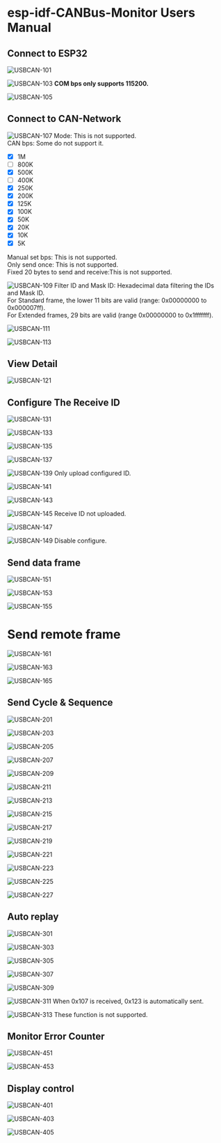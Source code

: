 # esp-idf-CANBus-Monitor Users Manual

## Connect to ESP32

![USBCAN-101](https://user-images.githubusercontent.com/6020549/87839201-c875b280-c8d4-11ea-9a82-096466d899b5.jpg)

![USBCAN-103](https://user-images.githubusercontent.com/6020549/87839207-cc093980-c8d4-11ea-8bc6-2bc469acfebc.jpg)
**COM bps only supports 115200.**   

![USBCAN-105](https://user-images.githubusercontent.com/6020549/87839209-cf042a00-c8d4-11ea-9625-58c34d100635.jpg)

## Connect to CAN-Network

![USBCAN-107](https://user-images.githubusercontent.com/6020549/87839213-d1668400-c8d4-11ea-9ffd-4a66da519a66.jpg)
Mode: This is not supported.   
CAN bps: Some do not support it.   
- [x] 1M   
- [ ] 800K   
- [x] 500K   
- [ ] 400K   
- [x] 250K   
- [x] 200K   
- [x] 125K   
- [x] 100K   
- [x] 50K   
- [x] 20K   
- [x] 10K   
- [x] 5K   

Manual set bps: This is not supported.   
Only send once: This is not supported.   
Fixed 20 bytes to send and receive:This is not supported.   

![USBCAN-109](https://user-images.githubusercontent.com/6020549/87839214-d3c8de00-c8d4-11ea-87ae-5ca418f31f34.jpg)
Filter ID and Mask ID: Hexadecimal data filtering the IDs and Mask ID.   
For Standard frame, the lower 11 bits are valid (range: 0x00000000 to 0x000007ff).   
For Extended frames, 29 bits are valid (range 0x00000000 to 0x1fffffff).   

![USBCAN-111](https://user-images.githubusercontent.com/6020549/87839217-d62b3800-c8d4-11ea-85f9-ac75e878d9a6.jpg)

![USBCAN-113](https://user-images.githubusercontent.com/6020549/87839224-db888280-c8d4-11ea-9821-aecfea110c0b.jpg)


## View Detail
![USBCAN-121](https://user-images.githubusercontent.com/6020549/87839454-d37d1280-c8d5-11ea-94f6-e156a86641c4.jpg)


## Configure The Receive ID
![USBCAN-131](https://user-images.githubusercontent.com/6020549/87839545-340c4f80-c8d6-11ea-989a-de92d7ac2fd9.jpg)

![USBCAN-133](https://user-images.githubusercontent.com/6020549/87839546-34a4e600-c8d6-11ea-988b-2920d089e94c.jpg)

![USBCAN-135](https://user-images.githubusercontent.com/6020549/87839536-2eaf0500-c8d6-11ea-8493-db13523cfae6.jpg)

![USBCAN-137](https://user-images.githubusercontent.com/6020549/87839538-2fe03200-c8d6-11ea-9080-f785b6182cf7.jpg)

![USBCAN-139](https://user-images.githubusercontent.com/6020549/87839539-3078c880-c8d6-11ea-9138-cfcad11eb691.jpg)
Only upload configured ID.   

![USBCAN-141](https://user-images.githubusercontent.com/6020549/87839540-31115f00-c8d6-11ea-9e58-4184a1a656b1.jpg)

![USBCAN-143](https://user-images.githubusercontent.com/6020549/87839541-31a9f580-c8d6-11ea-88eb-c1d33463461e.jpg)

![USBCAN-145](https://user-images.githubusercontent.com/6020549/87839542-32db2280-c8d6-11ea-9a92-e376ba0f9d94.jpg)
Receive ID not uploaded.

![USBCAN-147](https://user-images.githubusercontent.com/6020549/87839543-3373b900-c8d6-11ea-8c54-d535c0b28f29.jpg)

![USBCAN-149](https://user-images.githubusercontent.com/6020549/87839636-abda7a00-c8d6-11ea-9145-e4b9db2fd9f2.jpg)
Disable configure.   


## Send data frame
![USBCAN-151](https://user-images.githubusercontent.com/6020549/87839717-0c69b700-c8d7-11ea-8df7-384beb079857.jpg)

![USBCAN-153](https://user-images.githubusercontent.com/6020549/87839713-0a9ff380-c8d7-11ea-8c45-e06230616046.jpg)

![USBCAN-155](https://user-images.githubusercontent.com/6020549/87839716-0bd12080-c8d7-11ea-93ac-bfa86f1e735c.jpg)


# Send remote frame
![USBCAN-161](https://user-images.githubusercontent.com/6020549/87839737-1f7c8700-c8d7-11ea-9bd3-7bb5bf1d67d7.jpg)

![USBCAN-163](https://user-images.githubusercontent.com/6020549/87839739-23100e00-c8d7-11ea-93e7-0228d342ac64.jpg)

![USBCAN-165](https://user-images.githubusercontent.com/6020549/87839743-26a39500-c8d7-11ea-9bf6-55b11a65af01.jpg)


## Send Cycle & Sequence
![USBCAN-201](https://user-images.githubusercontent.com/6020549/87839801-72563e80-c8d7-11ea-9086-d2737b3d1c90.jpg)

![USBCAN-203](https://user-images.githubusercontent.com/6020549/87839803-75512f00-c8d7-11ea-9bd3-62487665e1df.jpg)

![USBCAN-205](https://user-images.githubusercontent.com/6020549/87839806-784c1f80-c8d7-11ea-981e-65981e417d22.jpg)

![USBCAN-207](https://user-images.githubusercontent.com/6020549/87839811-7aae7980-c8d7-11ea-9739-ab013acfdbb5.jpg)

![USBCAN-209](https://user-images.githubusercontent.com/6020549/87839816-7d10d380-c8d7-11ea-806c-bb7864456651.jpg)

![USBCAN-211](https://user-images.githubusercontent.com/6020549/87839823-826e1e00-c8d7-11ea-9caf-7a5bf98d4382.jpg)

![USBCAN-213](https://user-images.githubusercontent.com/6020549/87839830-869a3b80-c8d7-11ea-8fd0-cdc923a6101f.jpg)

![USBCAN-215](https://user-images.githubusercontent.com/6020549/87839833-8ac65900-c8d7-11ea-8506-26367dc659fc.jpg)

![USBCAN-217](https://user-images.githubusercontent.com/6020549/87839836-8e59e000-c8d7-11ea-949e-b3908df806ab.jpg)

![USBCAN-219](https://user-images.githubusercontent.com/6020549/87839840-9285fd80-c8d7-11ea-85a8-f5eda8e53d48.jpg)

![USBCAN-221](https://user-images.githubusercontent.com/6020549/87839844-96198480-c8d7-11ea-98e5-8d25ff938541.jpg)

![USBCAN-223](https://user-images.githubusercontent.com/6020549/87839847-99147500-c8d7-11ea-9081-dd3285491850.jpg)

![USBCAN-225](https://user-images.githubusercontent.com/6020549/87839852-9c0f6580-c8d7-11ea-9a16-d961c08a8972.jpg)

![USBCAN-227](https://user-images.githubusercontent.com/6020549/87839863-a7fb2780-c8d7-11ea-875d-9960eec94b2c.jpg)


## Auto replay
![USBCAN-301](https://user-images.githubusercontent.com/6020549/87839949-28218d00-c8d8-11ea-96ed-a5aadb38493e.jpg)

![USBCAN-303](https://user-images.githubusercontent.com/6020549/87839951-2b1c7d80-c8d8-11ea-9ad1-2e9e7e5e598c.jpg)

![USBCAN-305](https://user-images.githubusercontent.com/6020549/87839954-2ce64100-c8d8-11ea-9cc0-3750c167ace4.jpg)

![USBCAN-307](https://user-images.githubusercontent.com/6020549/87839958-2f489b00-c8d8-11ea-96ea-a31a62ef2f73.jpg)

![USBCAN-309](https://user-images.githubusercontent.com/6020549/87839960-340d4f00-c8d8-11ea-9aa3-1919172427d1.jpg)

![USBCAN-311](https://user-images.githubusercontent.com/6020549/87839962-37083f80-c8d8-11ea-98a9-60f98c278f0f.jpg)
When 0x107 is received, 0x123 is automatically sent.   

![USBCAN-313](https://user-images.githubusercontent.com/6020549/87839965-3a033000-c8d8-11ea-88cc-0a058cc21373.jpg)
These function is not supported.   

## Monitor Error Counter
![USBCAN-451](https://user-images.githubusercontent.com/6020549/87840007-69b23800-c8d8-11ea-94a5-8abd9ac79282.jpg)

![USBCAN-453](https://user-images.githubusercontent.com/6020549/87840010-6cad2880-c8d8-11ea-934f-e93f66793cf4.jpg)


## Display control
![USBCAN-401](https://user-images.githubusercontent.com/6020549/87839983-53a47780-c8d8-11ea-879a-0c7f88f10f40.jpg)

![USBCAN-403](https://user-images.githubusercontent.com/6020549/87839986-569f6800-c8d8-11ea-8a8b-041ea0c6cf5d.jpg)

![USBCAN-405](https://user-images.githubusercontent.com/6020549/87839990-599a5880-c8d8-11ea-8d12-839c5d93bda4.jpg)

